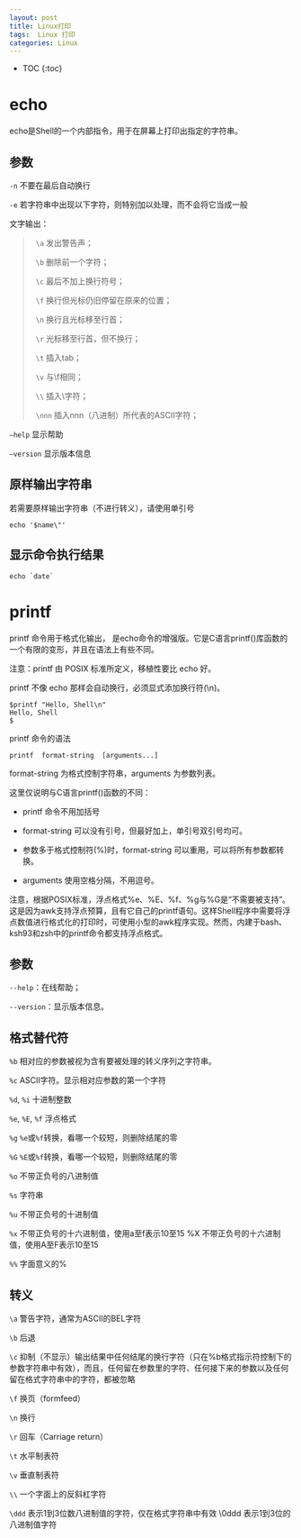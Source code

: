 ```yaml
---
layout: post
title: Linux打印
tags:  Linux 打印
categories: Linux
---
```



* TOC 
{:toc}

# echo

echo是Shell的一个内部指令，用于在屏幕上打印出指定的字符串。





## 参数

`-n` 不要在最后自动换行

`-e` 若字符串中出现以下字符，则特别加以处理，而不会将它当成一般

文字输出：
>` \a` 发出警告声；
>
>` \b` 删除前一个字符；
>
>` \c` 最后不加上换行符号；
>
>` \f` 换行但光标仍旧停留在原来的位置；
>
>` \n` 换行且光标移至行首；
>
>` \r` 光标移至行首，但不换行；
>
>` \t` 插入tab；
>
>` \v` 与\f相同；
>
>` \\` 插入\字符；
>
>` \nnn` 插入nnn（八进制）所代表的ASCII字符；

`–help` 显示帮助

`–version` 显示版本信息

## 原样输出字符串

若需要原样输出字符串（不进行转义），请使用单引号

    echo '$name\"'

## 显示命令执行结果

    echo `date`

# printf

printf 命令用于格式化输出， 是echo命令的增强版。它是C语言printf()库函数的一个有限的变形，并且在语法上有些不同。

注意：printf 由 POSIX 标准所定义，移植性要比 echo 好。

printf 不像 echo 那样会自动换行，必须显式添加换行符(\n)。

    $printf "Hello, Shell\n"
    Hello, Shell
    $

printf 命令的语法

`printf  format-string  [arguments...]`

format-string 为格式控制字符串，arguments 为参数列表。

这里仅说明与C语言printf()函数的不同：

* printf 命令不用加括号

* format-string 可以没有引号，但最好加上，单引号双引号均可。

* 参数多于格式控制符(%)时，format-string 可以重用，可以将所有参数都转换。

* arguments 使用空格分隔，不用逗号。

注意，根据POSIX标准，浮点格式%e、%E、%f、%g与%G是“不需要被支持”。这是因为awk支持浮点预算，且有它自己的printf语句。这样Shell程序中需要将浮点数值进行格式化的打印时，可使用小型的awk程序实现。然而，内建于bash、ksh93和zsh中的printf命令都支持浮点格式。

## 参数

`--help`：在线帮助；

`--version`：显示版本信息。

## 格式替代符

`%b` 相对应的参数被视为含有要被处理的转义序列之字符串。

`%c` ASCII字符。显示相对应参数的第一个字符

`%d`, `%i` 十进制整数

`%e`, `%E`, `%f` 浮点格式

`%g` `%e`或`%f`转换，看哪一个较短，则删除结尾的零

`%G` `%E`或`%f`转换，看哪一个较短，则删除结尾的零

`%o` 不带正负号的八进制值

`%s` 字符串

`%u` 不带正负号的十进制值

`%x` 不带正负号的十六进制值，使用a至f表示10至15 %X 不带正负号的十六进制值，使用A至F表示10至15

`%%` 字面意义的%

## 转义

`\a` 警告字符，通常为ASCII的BEL字符

`\b` 后退


`\c` 抑制（不显示）输出结果中任何结尾的换行字符（只在%b格式指示符控制下的参数字符串中有效），而且，任何留在参数里的字符、任何接下来的参数以及任何留在格式字符串中的字符，都被忽略

`\f` 换页（formfeed）

`\n` 换行

`\r` 回车（Carriage return）

`\t` 水平制表符

`\v` 垂直制表符

`\\` 一个字面上的反斜杠字符

`\ddd` 表示1到3位数八进制值的字符，仅在格式字符串中有效 \0ddd 表示1到3位的八进制值字符
